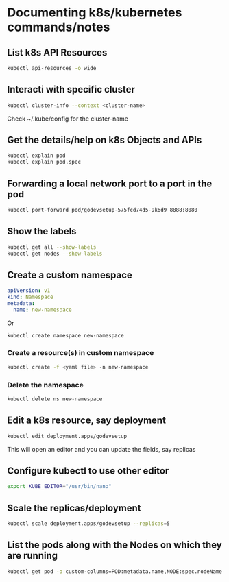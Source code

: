 # Documenting k8s/kubernetes commands/notes 

## List k8s API Resources
```bash
kubectl api-resources -o wide
```

## Interacti with specific cluster
```bash
kubectl cluster-info --context <cluster-name>
```
Check  ~/.kube/config for the cluster-name

## Get the details/help on k8s Objects and APIs

```bash
kubectl explain pod
kubectl explain pod.spec
```

## Forwarding a local network port to a port in the pod

```bash
kubectl port-forward pod/godevsetup-575fcd74d5-9k6d9 8888:8080
```

## Show the labels

```bash
kubectl get all --show-labels
kubectl get nodes --show-labels
```

## Create a custom namespace

```yaml
apiVersion: v1
kind: Namespace
metadata:
  name: new-namespace
```
Or

```bash
kubectl create namespace new-namespace
```

### Create a resource(s) in custom namespace

```bash
kubectl create -f <yaml file> -n new-namespace
```

### Delete the namespace

```bash
kubectl delete ns new-namespace
```

## Edit a k8s resource, say deployment

```bash
kubectl edit deployment.apps/godevsetup
```
This will open an editor and you can update the fields, say replicas

## Configure kubectl to use other editor

```bash
export KUBE_EDITOR="/usr/bin/nano"
```

## Scale the replicas/deployment

```bash
kubectl scale deployment.apps/godevsetup --replicas=5
```

## List the pods along with the Nodes on which they are running

```bash
kubectl get pod -o custom-columns=POD:metadata.name,NODE:spec.nodeName --sort-by spec.nodeName
```
